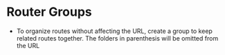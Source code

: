 # Router Groups

- To organize routes without affecting the URL, create a group to keep related routes together. The folders in parenthesis will be omitted from the URL